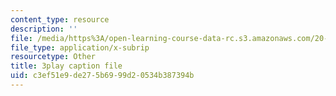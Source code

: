 ```yaml
---
content_type: resource
description: ''
file: /media/https%3A/open-learning-course-data-rc.s3.amazonaws.com/20-219-becoming-the-next-bill-nye-writing-and-hosting-the-educational-show-january-iap-2015/c3ef51e9de275b6999d20534b387394b_VQi6t2NfWig.vtt
file_type: application/x-subrip
resourcetype: Other
title: 3play caption file
uid: c3ef51e9-de27-5b69-99d2-0534b387394b
---
```

